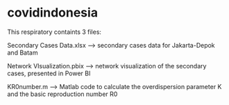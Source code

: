 # covidindonesia

This respiratory containts 3 files:

Secondary Cases Data.xlsx --> secondary cases data for Jakarta-Depok and Batam

Network VIsualization.pbix --> network visualization of the secondary cases, presented in Power BI

KR0number.m --> Matlab code to calculate the overdispersion parameter K and the basic reproduction number R0

